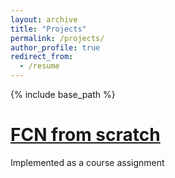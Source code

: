 ```yaml
---
layout: archive
title: "Projects"
permalink: /projects/
author_profile: true
redirect_from:
  - /resume
---
```


{% include base_path %}

[FCN from scratch](https://github.com/anshulbshah/Fully-Connected-Network-without-using-DL-Libraries)
======
Implemented as a course assignment

